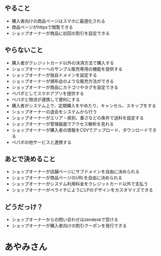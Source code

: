 ## やること

- 購入者向けの商品ページはスマホに最適化される
- 商品ページがhttpsで閲覧できる
- ショップオーナーが商品に初回の割引を設定できる

## やらないこと

- 購入者がクレジットカード以外の決済方法で購入する
- ショップオーナーへのサンプル販売専用の機能を提供する
- ショップオーナーが独自ドメインを設定する
- ショップオーナーが頒布会のような販売方法ができる
- ショップオーナーが商品にカテゴリやタグを設定できる
- ペパボとしてスマホアプリを提供する
- ペパボと物流が連携して便利にする
- 購入者がシステム上で、定期購入をやめたり、キャンセル、スキップをする
- ショップオーナーの退会をシステムから行う
- ショップオーナーがエリア・県別、重さなどの条件で送料を設定する
- ショップオーナーが管理画面でアクセス解析を見れる
- ショップオーナーが購入者の情報をCSVでアップロード、ダウンロードできる
- ペパボの他サービスと連携する

## あとで決めること

- ショップオーナーが店舗ページにサブドメインを自由に決められる
- ショップオーナーが商品ページのURLを自由に決められる
- ショップオーナーがシステム利用料金をクレジットカード以外で支払う
- ショップオーナーがペライチにようにLPのデザインをカスタマイズできる

## どうだっけ？

- ショップオーナーからの問い合わせはzendeskで受ける
- ショップオーナーが購入者向けの割引クーポンを発行できる

# あやみさん
